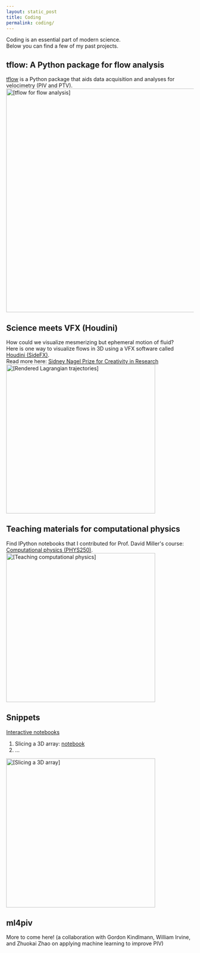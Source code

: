 ```yaml
---
layout: static_post
title: Coding
permalink: coding/
---
```

Coding is an essential part of modern science. <br>
Below you can find a few of my past projects.

tflow: A Python package for flow analysis
---
[tflow](https://github.com/tmatsuzawa/tflow) is a Python package that aids data acquisition and analyses for velocimetry (PIV and PTV).
<img src="https://tmatsuzawa.github.io/images/coding/tflow/tflow.png" alt="[tflow for flow analysis]" style="width: 600px;"/>

[//]: # (<ul>)

[//]: # (    <li>Basics)

[//]: # (        <ul>)

[//]: # (            <li>Energy, enstrophy)

[//]: # (            </li>)

[//]: # (            <li>Reynolds decomposition)

[//]: # (            </li>)

[//]: # (            <li>Deformation tensor )

[//]: # (            </li>)

[//]: # (        </ul>)

[//]: # (    </li>)

[//]: # (    <li>Turbulent flows)

[//]: # (        <ul>)

[//]: # (            <li>1D energy spectrum)

[//]: # (            </li>)

[//]: # (            <li>Structure function)

[//]: # (            </li>)

[//]: # (            <li>Two-point correlation function)

[//]: # (            </li>)

[//]: # (            <li>Autocorrelation function)

[//]: # (            </li>)

[//]: # (            <li>Turbulent length/time scales)

[//]: # (            </li>)

[//]: # (            <li>Dissipation rate)

[//]: # (            </li>)

[//]: # (        </ul>)

[//]: # (    </li>)

[//]: # (    <li>Potential flows)

[//]: # (        <ul>)

[//]: # (            <li>Stream function)

[//]: # (            </li>)

[//]: # (            <li>Stokes stream function)

[//]: # (            </li>)

[//]: # (        </ul>)

[//]: # (    </li>)

[//]: # (</ul>)

[comment]: <> (&#40;<img src="https://lsdtopotools.github.io/img/LSD-logo.png" alt="LSDTopoTools Logo" style="width: 200px;"/>&#41;)

Science meets VFX (Houdini)
---
How could we visualize mesmerizing but ephemeral motion of fluid?<br>
Here is one way to visualize flows in 3D using a VFX software called [Houdini (SideFX)](https://www.sidefx.com/).
<br>
Read more here: <a href="https://physics.uchicago.edu/about/prizes-and-fellowships/sidney-nagel-prize-for-creativity-in-research/">Sidney Nagel Prize for Creativity in Research</a>
<br>
<img src="https://tmatsuzawa.github.io/images/coding/houdini4fluids/houdini4ptv.png" alt="[Rendered Lagrangian trajectories]" style="width: 400px;"/>

[comment]: <> (![Houdini]&#40;images/coding/houdini4fluids/houdini4ptv.gif&#41;)

Teaching materials for computational physics
---
Find IPython notebooks that I contributed for Prof. David Miller's course: [Computational physics (PHYS250)](https://github.com/UChicagoPhysics/PHYS250).
<img src="https://tmatsuzawa.github.io/images/coding/physics_education/phys_edu.png" alt="[Teaching computational physics]" style="width: 400px;"/>


Snippets
---
[Interactive notebooks](https://mybinder.org/v2/gh/tmatsuzawa/notebooks/HEAD)
1. Slicing a 3D array: [notebook](https://github.com/tmatsuzawa/notebooks/blob/main/notebooks/slicer.ipynb)
2. ...
<img src="https://tmatsuzawa.github.io/images/coding/snippets/3d_slicer.png" alt="[Slicing a 3D array]" style="width: 400px;"/>


ml4piv
---
More to come here! (a collaboration with Gordon Kindlmann, William Irvine, and Zhuokai Zhao on applying machine learning to improve PIV)


[comment]: <> (IPython notebooks for scientific research)

[comment]: <> (---)

[comment]: <> (I spend a lot of time on prototyping, analyzing data, and solving models on IPython notebooks. )

[comment]: <> (This space is a collection of notebooks on my scientific endeavor.)

